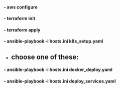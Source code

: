 #### - aws configure
#### - terraform init
#### - terraform apply
#### - ansible-playbook -i hosts.ini k8s_setup.yaml
- ## choose one of these:
####  - ansible-playbook -i hosts.ini docker_deploy.yaml
####  - ansible-playbook -i hosts.ini deploy_services.yaml
